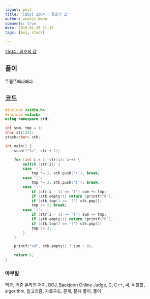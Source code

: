 ```yaml
---
layout: post
title: '[BOJ] 2504 : 괄호의 값'
author: wookje.kwon
comments: true
date: 2018-01-25 21:18
tags: [boj, stack]

---
```


[2504 : 괄호의 값](https://www.acmicpc.net/problem/2504)

## 풀이

뚜룹뚜빠라빠라

## 코드

```cpp
#include <stdio.h>
#include <stack>
using namespace std;

int sum, tmp = 1;
char str[33];
stack<char> stk;

int main() {
	scanf("%s", str + 1);

	for (int i = 1; str[i]; i++) {
		switch (str[i]) {
		case '(':
			tmp *= 2, stk.push('('); break;
		case '[':
			tmp *= 3, stk.push('['); break;
		case ')':
			if (str[i - 1] == '(') sum += tmp;
			if (stk.empty()) return !printf("0");
			if (stk.top() == '(') stk.pop();
			tmp /= 2; break;
		case ']':
			if (str[i - 1] == '[') sum += tmp;
			if (stk.empty()) return !printf("0");
			if (stk.top() == '[') stk.pop();
			tmp /= 3;
		}
	}

	printf("%d", stk.empty() ? sum : 0);

	return 0;
}
```

### 아무말  
백준, 백준 온라인 저지, BOJ, Baekjoon Online Judge, C, C++, 씨, 씨쁠쁠, algorithm, 알고리즘, 자료구조, 문제, 문제 풀이, 풀이

